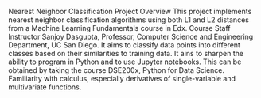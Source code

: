 Nearest Neighbor Classification Project
Overview
This project implements nearest neighbor classification algorithms using both L1 and L2 distances from a Machine Learning Fundamentals course in Edx. Course Staff Instructor Sanjoy Dasgupta, Professor, Computer Science and Engineering Department, UC San Diego.
It aims to classify data points into different classes based on their similarities to training data.
It ains to sharpen the ability to program in Python and to use Jupyter notebooks. This can be obtained by taking the course DSE200x, Python for Data Science.
Familiarity with calculus, especially derivatives of single-variable and multivariate functions.

